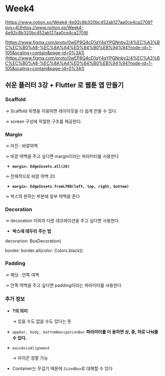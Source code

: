 # Week4

[https://www.notion.so/Week4-4e92c8b320bc452ab127aa0ce4ca2709?pvs=4](https://www.notion.so/Week4-4e92c8b320bc452ab127aa0ce4ca2709)

[https://www.figma.com/proto/0wEP8Q4cD1qY4qYPQNnby2/4%EC%A3%BC%EC%B0%A8-%EC%8A%A4%ED%84%B0%EB%94%94?node-id=1-105&scaling=contain&page-id=0%3A1](https://www.figma.com/proto/0wEP8Q4cD1qY4qYPQNnby2/4%EC%A3%BC%EC%B0%A8-%EC%8A%A4%ED%84%B0%EB%94%94?node-id=1-105&scaling=contain&page-id=0%3A1)

## 쉬운 플러터 3강 + **Flutter 로 웹툰 앱 만들기**

### Scaffold

→ Scaffold 위젯을 이용하면 레이아웃을 더 쉽게 만들 수 있다.

→ screen 구성에 적절한 구조를 제공한다.

### Margin

→ 마진 : 바깥여백

→ 바깥 여백을 주고 싶다면 margin이라는 파라미터를 사용한다

- **`margin: EdgeInsets.all(20)`**

→ 전체적으로 바깥 여백 20

- **`margin: EdgeInsets.fromLTRB(left, top, right, bottem)`**

→ 박스의 원하는 부분에 일부 여백을 준다

### Decoration

→ decoration 이외의 다른 데코레이션을 주고 싶다면 사용한다.

- **박스에 테두리 주는 법**

decorarion: BoxDecoration(

border: border.all(color: Colors.black))

### **Padding**

→ 패딩 :  안쪽 여백

→ 안쪽 여백을 주고 싶다면 padding이라는 파라미터를 사용한다.

### **추가 정보**

- **?의 의미**
    
    → 있을 수도 없을 수도 있다는 뜻
    
- `appbar, body, bottomNavigationBar` **파라미터를 이  용하면 상, 중, 하로 나눠줄 수 있다.**
- `mainAxisAlignment`
    
    → 아이콘 정렬 가능
    
- Container는 무겁기 때문에 `SizedBox`로 대체할 수 있다
